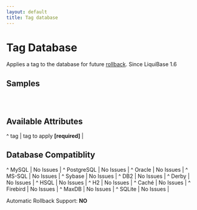 ```yaml
---
layout: default
title: Tag database
---
```


# Tag Database #

Applies a tag to the database for future [rollback](rollback.html).  Since LiquiBase 1.6

## Samples ##

<code xml>
<tagDatabase tag="version_1.3"/>
</code>

## Available Attributes ##

^ tag  | tag to apply **[required]**  | 


## Database Compatiblity ##

^ MySQL  | No Issues  | 
^ PostgreSQL  | No Issues  | 
^ Oracle  | No Issues  | 
^ MS-SQL  | No Issues  | 
^ Sybase  | No Issues  | 
^ DB2  | No Issues  | 
^ Derby  | No Issues  | 
^ HSQL  | No Issues  | 
^ H2  | No Issues  | 
^ Caché  | No Issues  | 
^ Firebird  | No Issues  | 
^ MaxDB  | No Issues  | 
^ SQLite  | No Issues  | 

Automatic Rollback Support: **NO**